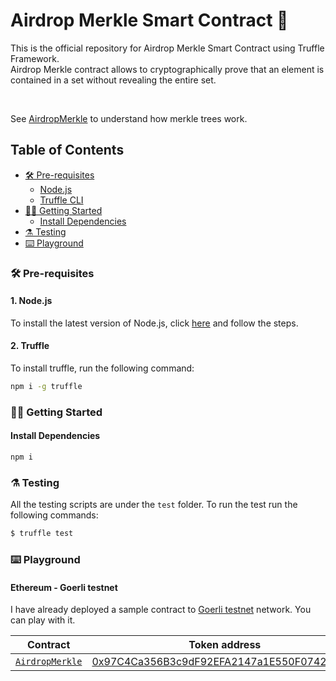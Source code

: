 # Airdrop Merkle Smart Contract 🌳

This is the official repository for Airdrop Merkle Smart Contract using Truffle Framework. <br />
Airdrop Merkle contract allows to cryptographically prove that an element is contained in a set without revealing the entire set.

<br />

See [AirdropMerkle](https://en.wikipedia.org/wiki/Merkle_tree) to understand how merkle trees work.

## Table of Contents

- [🛠️ Pre-requisites](#%EF%B8%8F-pre-requisites)
  - [Node.js](#1-nodejs)
  - [Truffle CLI](#2-truffle)
- [👨‍💻 Getting Started](#👨‍💻-getting-started)
  - [Install Dependencies](#-install-dependencies)
- [⚗️ Testing](#⚗️-testing)
- [⌨️ Playground](#⌨️-playground)


### 🛠️ Pre-requisites

#### 1. Node.js

To install the latest version of Node.js, click [here](https://nodejs.org/en/) and follow the steps.

#### 2. Truffle

To install truffle, run the following command:

```bash
npm i -g truffle
```

### 👨‍💻 Getting Started

#### Install Dependencies

```sh
npm i
```

### ⚗️ Testing

All the testing scripts are under the `test` folder. To run the test run the following commands:

```bash
$ truffle test
```

### ⌨️ Playground

#### Ethereum - Goerli testnet

I have already deployed a sample contract to [Goerli testnet](https://goerli.etherscan.io/) network. You can play with it.

| Contract                                                     | Token address |
| ------------------------------------------------------------ | ------------- |
| [`AirdropMerkle`](contracts/AirdropMerkle.sol)          | [0x97C4Ca356B3c9dF92EFA2147a1E550F07427e1c3](https://goerli.etherscan.io/address/0x97C4Ca356B3c9dF92EFA2147a1E550F07427e1c3)




